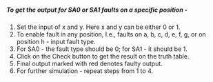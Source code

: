 ##### To get the output for SA0 or SA1 faults on a specific position -

1. Set the input of x and y. Here x and y can be either 0 or 1.
2. To enable fault in any position, I.e., faults on a, b, c, d, e, f, g, or on position h - input fault type.
3.  For SA0 - the fault type should be 0; for SA1 - it should be 1.
4. Click on the Check button to get the result on the truth table.
5. Final output marked with red denotes faulty output.
6. For further simulation - repeat steps from 1 to 4.
